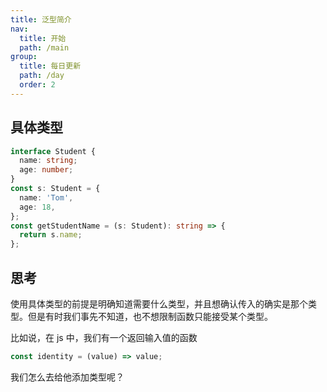 ```yaml
---
title: 泛型简介
nav:
  title: 开始
  path: /main
group:
  title: 每日更新
  path: /day
  order: 2
---
```


## 具体类型

```ts
interface Student {
  name: string;
  age: number;
}
const s: Student = {
  name: 'Tom',
  age: 18,
};
const getStudentName = (s: Student): string => {
  return s.name;
};
```

## 思考

使用具体类型的前提是明确知道需要什么类型，并且想确认传入的确实是那个类型。但是有时我们事先不知道，也不想限制函数只能接受某个类型。

比如说，在 js 中，我们有一个返回输入值的函数

```js
const identity = (value) => value;
```

我们怎么去给他添加类型呢？
